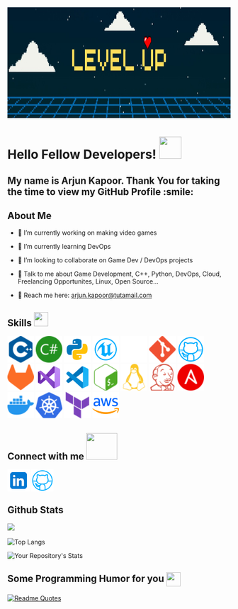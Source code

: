 <div align="center">
<img width="100%" height = "250px" src="https://github.com/kapoor-arjun/kapoor-arjun/blob/main/banner/LevelUp.jpeg" alt="cover" />
</div>

<h1> Hello Fellow Developers! <img src = "https://raw.githubusercontent.com/rahulbanerjee26/githubProfileReadmeGenerator/main/gifs/wave.gif" width = 50px height='50px'> </h1>
<p align='center'>

</p>

<h2> My name is Arjun Kapoor. Thank You for taking the time to view my GitHub Profile :smile: </h2>

<h2> About Me </h2>

- 🔭 I’m currently working on making video games

- 🌱 I’m currently learning DevOps 

- 👯 I’m looking to collaborate on Game Dev / DevOps projects

- 💬 Talk to me about Game Development, C++, Python, DevOps, Cloud, Freelancing Opportunites, Linux, Open Source...

- 💬 Reach me here: arjun.kapoor@tutamail.com

<h2> Skills <img src = "https://raw.githubusercontent.com/rahulbanerjee26/githubProfileReadmeGenerator/main/gifs/code.gif" width = 32px height=32px> </h2>

<div>
  <img width ='60px' height='60px' src ='https://raw.githubusercontent.com/kapoor-arjun/kapoor-arjun/0d4dc6781cefed2fe3f99c8514e74e76e7b3870d/icons/cplusplus.svg'>
  <img width ='60px' height='60px' src ='https://raw.githubusercontent.com/kapoor-arjun/kapoor-arjun/0d4dc6781cefed2fe3f99c8514e74e76e7b3870d/icons/csharp.svg'>
  <img width ='60px' height='60px' src ='https://raw.githubusercontent.com/kapoor-arjun/kapoor-arjun/d58cdab48a1770f7d14f53bd478c3a8146d492ad/icons/python.svg'>
  <img width ='60px' height='60px' src ='https://raw.githubusercontent.com/kapoor-arjun/kapoor-arjun/d58cdab48a1770f7d14f53bd478c3a8146d492ad/icons/unrealengine.svg'>
  <img width ='60px' height='60px' src ='https://raw.githubusercontent.com/kapoor-arjun/kapoor-arjun/d58cdab48a1770f7d14f53bd478c3a8146d492ad/icons/unity.svg'>
  <img width ='60px' height='60px' src ='https://raw.githubusercontent.com/kapoor-arjun/kapoor-arjun/d58cdab48a1770f7d14f53bd478c3a8146d492ad/icons/git.svg'>
  <img width ='60px' height='60px' src ='https://raw.githubusercontent.com/kapoor-arjun/kapoor-arjun/03dd8a720e9ee1361602dde6215bbcbbbc66b73c/icons/github.svg'>
  <img width ='60px' height='60px' src ='https://raw.githubusercontent.com/kapoor-arjun/kapoor-arjun/03dd8a720e9ee1361602dde6215bbcbbbc66b73c/icons/gitlab.svg'>
  <img width ='60px' height='60px' src ='https://raw.githubusercontent.com/kapoor-arjun/kapoor-arjun/03dd8a720e9ee1361602dde6215bbcbbbc66b73c/icons/visualstudio.svg'>
  <img width ='60px' height='60px' src ='https://raw.githubusercontent.com/kapoor-arjun/kapoor-arjun/03dd8a720e9ee1361602dde6215bbcbbbc66b73c/icons/visualstudiocode.svg'>
  <img width ='60px' height='60px' src ='https://raw.githubusercontent.com/kapoor-arjun/kapoor-arjun/03dd8a720e9ee1361602dde6215bbcbbbc66b73c/icons/gnubash.svg'>
  <img width ='60px' height='60px' src ='https://raw.githubusercontent.com/kapoor-arjun/kapoor-arjun/03dd8a720e9ee1361602dde6215bbcbbbc66b73c/icons/linux.svg'>
  <img width ='60px' height='60px' src ='https://raw.githubusercontent.com/kapoor-arjun/kapoor-arjun/03dd8a720e9ee1361602dde6215bbcbbbc66b73c/icons/jenkins.svg'>
  <img width ='60px' height='60px' src ='https://raw.githubusercontent.com/kapoor-arjun/kapoor-arjun/03dd8a720e9ee1361602dde6215bbcbbbc66b73c/icons/ansible.svg'>
  <img width ='60px' height='60px' src ='https://raw.githubusercontent.com/kapoor-arjun/kapoor-arjun/03dd8a720e9ee1361602dde6215bbcbbbc66b73c/icons/docker.svg'>
  <img width ='60px' height='60px' src ='https://raw.githubusercontent.com/kapoor-arjun/kapoor-arjun/03dd8a720e9ee1361602dde6215bbcbbbc66b73c/icons/kubernetes.svg'>
  <img width ='60px' height='60px' src ='https://raw.githubusercontent.com/kapoor-arjun/kapoor-arjun/03dd8a720e9ee1361602dde6215bbcbbbc66b73c/icons/terraform.svg'>
  <img width ='60px' height='60px' src ='https://raw.githubusercontent.com/kapoor-arjun/kapoor-arjun/03dd8a720e9ee1361602dde6215bbcbbbc66b73c/icons/amazonaws.svg'>
</div>



<h2> Connect with me <img src='https://raw.githubusercontent.com/rahulbanerjee26/githubProfileReadmeGenerator/main/gifs/handShake.gif' width="70px" height=60px> </h2>
<a href = 'https://www.linkedin.com/in/kapoor-arjun/'> <img width = '50px' align= 'center' src="https://raw.githubusercontent.com/kapoor-arjun/kapoor-arjun/d2e9e654e66b363f861385d3261bc857c292ff5c/icons/linkedin.svg"/></a>
<a href = 'https://github.com/kapoor-arjun'> <img width = '50px' align= 'center' src="https://raw.githubusercontent.com/kapoor-arjun/kapoor-arjun/03dd8a720e9ee1361602dde6215bbcbbbc66b73c/icons/github.svg"/></a> 

<h2> Github Stats </h2>

![](https://komarev.com/ghpvc/?username=kapoor-arjun&style=for-the-badge&color=blueviolet)

![Top Langs](https://github-readme-stats.vercel.app/api/top-langs/?username=kapoor-arjun&layout=compact)

![Your Repository's Stats](https://github-readme-stats.vercel.app/api?username=kapoor-arjun&show_icons=true)

<h2> Some Programming Humor for you <img align ='center' src='https://raw.githubusercontent.com/rahulbanerjee26/githubProfileReadmeGenerator/main/gifs/winkFace.gif' width = '32px' height= '32px'></h2>

[![Readme Quotes](https://dev-humor.vercel.app/api?type=horizontal&theme=catppuccin_mocha)](https://github.com/piyushsuthar/github-readme-quotes)
